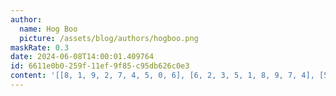 ```yaml
---
author:
  name: Hog Boo
  picture: /assets/blog/authors/hogboo.png
maskRate: 0.3
date: 2024-06-08T14:00:01.409764
id: 6611e0b0-259f-11ef-9f85-c95db626c0e3
content: '[[8, 1, 9, 2, 7, 4, 5, 0, 6], [6, 2, 3, 5, 1, 8, 9, 7, 4], [5, 0, 4, 0, 3, 6, 8, 0, 0], [2, 4, 8, 1, 9, 3, 0, 5, 7], [7, 0, 0, 0, 0, 5, 0, 9, 8], [9, 0, 6, 0, 8, 0, 0, 1, 3], [0, 6, 7, 0, 5, 9, 0, 8, 0], [1, 8, 5, 6, 2, 7, 3, 0, 9], [3, 0, 2, 0, 0, 1, 7, 0, 5]]'
---
```

